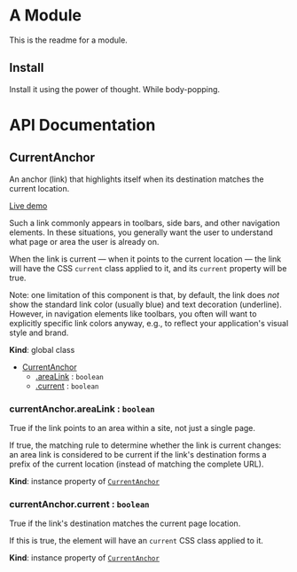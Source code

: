 # A Module
This is the readme for a module.

## Install
Install it using the power of thought. While body-popping.

# API Documentation
<a name="CurrentAnchor"></a>
## CurrentAnchor
An anchor (link) that highlights itself when its destination matches the
current location.

[Live demo](http://basicwebcomponents.org/basic-web-components/packages/basic-current-anchor/)

Such a link commonly appears in toolbars, side bars, and other navigation
elements. In these situations, you generally want the user to understand what
page or area the user is already on.

When the link is current — when it points to the current location — the
link will have the CSS `current` class applied to it, and its `current`
property will be true.

Note: one limitation of this component is that, by default, the link does
*not* show the standard link color (usually blue) and text decoration
(underline). However, in navigation elements like toolbars, you often will
want to explicitly specific link colors anyway, e.g., to reflect your
application's visual style and brand.

  **Kind**: global class

* [CurrentAnchor](#CurrentAnchor)
    * [.areaLink](#CurrentAnchor+areaLink) : <code>boolean</code>
    * [.current](#CurrentAnchor+current) : <code>boolean</code>

<a name="CurrentAnchor+areaLink"></a>
### currentAnchor.areaLink : <code>boolean</code>
True if the link points to an area within a site, not just a single page.

If true, the matching rule to determine whether the link is current changes:
an area link is considered to be current if the link's destination forms a
prefix of the current location (instead of matching the complete URL).

  **Kind**: instance property of <code>[CurrentAnchor](#CurrentAnchor)</code>
<a name="CurrentAnchor+current"></a>
### currentAnchor.current : <code>boolean</code>
True if the link's destination matches the current page location.

If this is true, the element will have an `current` CSS class applied to it.

  **Kind**: instance property of <code>[CurrentAnchor](#CurrentAnchor)</code>
